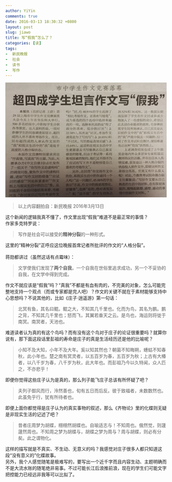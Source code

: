 ```yaml
---
author: YiYin
comments: true
date: 2016-03-13 18:30:32 +0800
layout: post
slug: jiawo
title: 写“假我”怎么了？
categories: [读]
tags:
-  新民晚报
-  社会
-  读书
-  写作
---
```


<a href="/public/images/newspaper/jiawo.jpg" data-lightbox="jiawo">
<img src="/public/images/newspaper/preview/jiawoxiao.jpg"></a><br/>

<div class="quote"> <blockquote>
    	以上内容翻拍自：新民晚报 2016年3月13日
    </blockquote>
</div>



<div class="commentsonquote">
<div class="yiyin">
这个新闻的逻辑我真不懂了，作文里出现“假我”难道不是最正常的事情？<br/>
作家多克特罗说：<br/>
<blockquote>写作是社会可以接受的<strong>精神分裂</strong>的一种形式。</blockquote>
这里的“精神分裂”正呼应这位晚报首席记者所批评的作文的“人格分裂”。<br/><br/>
蒋勋都讲过（虽然这话有点霉味）：<br/>
<blockquote>文学使我们发现了<b>两个自我</b>，一个自我在世俗里追求成功，另一个不妥协的自我，在文学中得到完成。</blockquote>
</div>
<div class="yizi">作文不就应该是“假我”吗？“真我”不都是有血有肉的，不完美的对象，怎么可能完整地支持一个观点（而或专家都是完人吧）？作文的关键不就在于素材能够支持中心思想吗？不说其他的，比如《庄子·逍遥游》第一句话：
<blockquote>北冥有鱼，其名曰鲲。鲲之大，不知其几千里也。化而为鸟，其名为鹏。鹏之背，不知其几千里也；怒而飞，其翼若垂天之云。是鸟也，海运则将徙于南冥。南冥者，天池也。</blockquote>
难道读者认为真的有这个鸟吗？而有没有这个鸟对于庄子的论证很重要吗？就算你说有，那下面这段话里彭祖的寿命是庄子的真是生活经历还是他的比喻呢？
<blockquote>小知不及大知，小年不及大年。奚以知其然也？朝菌不知晦朔，蟪蛄不知春秋，此小年也。楚之南有冥灵者，以五百岁为春，五百岁为秋；上古有大椿者，以八千岁为春，八千岁为秋，此大年也。而彭祖乃今以久特闻，众人匹之，不亦悲乎！</blockquote>
即便你觉得这些庄子认为是真的，那么列子能飞庄子总该有所怀疑了吧？
<blockquote>夫列子御风而行，泠然善也，旬有五日而后反。彼于致福者，未数数然也。此虽免乎行，犹有所待者也。</blockquote>
即便上面你都觉得是庄子认为的真实事物的叙述，那么《齐物论》里的化蝶则无疑是非现实生活的记述了吧？
<blockquote>昔者庄周梦为胡蝶，栩栩然胡蝶也。自喻适志与！不知周也。俄然觉，则蘧蘧然周也。不知周之梦为胡蝶与，胡蝶之梦为周与？周与胡蝶，则必有分矣。此之谓物化。</blockquote>
这样的描写就是不真实、不生动、无意义的吗？我感觉对庄子很多人都只知道这段“没有意义的”化蝶故事。<br/>
另外，我个人感觉随笔是极难写的，要写出一个近千字而且内容生动、主题明确而不是大流水账的随笔绝非易事。不过可能长江后浪推前浪，现在的学生们可能文字把控能力已经远非我等可以比拟了。
</div>
</div>
